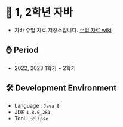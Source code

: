 # 📁 1, 2학년 자바
 - 자바 수업 자료 저장소입니다. [수업 자료 wiki](https://github.com/MsEmily1020/JAVA_Class/wiki/%EC%88%98%EC%97%85-%EB%82%B4%EC%9A%A9-%EB%A7%81%ED%81%AC)

## ⌚ Period
  - 2022, 2023 1학기 ~ 2학기

## 🛠 Development Environment
  - Language : `Java 8` 
  - JDK `1.8.0_281`
  - Tool : `Eclipse`
